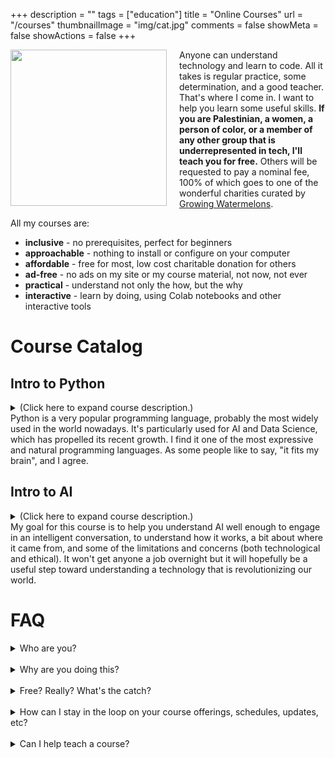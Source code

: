 +++
description = ""
tags = ["education"]
title = "Online Courses"
url = "/courses"
thumbnailImage = "img/cat.jpg"
comments = false
showMeta = false
showActions = false
+++

<img style="margin-right: 20px" height="250" align="left" src="/img/cat.jpg" />

Anyone can understand technology and learn to code.
All it takes is regular practice, some determination, 
and a good teacher. That's where I come in. I want to help you learn some
useful skills. **If you are Palestinian, a women, a person of color, or a member
of any other group that is underrepresented in tech, I'll teach you for free.**
Others will be requested to pay a nominal fee, 100% of which goes to one of the
wonderful charities curated by
<a href="https://growingwatermelons.com" target="_blank">Growing Watermelons</a>.

All my courses are:
- **inclusive** - no prerequisites, perfect for beginners
- **approachable** - nothing to install or configure on your computer
- **affordable** - free for most, low cost charitable donation for others
- **ad-free** - no ads on my site or my course material, not now, not ever
- **practical** - understand not only the how, but the why
- **interactive** - learn by doing, using Colab notebooks and other interactive tools

# Course Catalog

## Intro to Python

<details>
<summary>
(Click here to expand course description.)<br>
Python is a very popular programming language, probably the most widely used in the world nowadays. It's particularly used for AI and Data Science, which has propelled its recent growth. I find it one of the most expressive and natural programming languages. As some people like to say, "it fits my brain", and I agree.
</summary>

### Logistics

- six two-hour lessons
- one meeting per week
- modest homework between lessons
- classes conducted online using Google Meet
- **next offering**: starting in mid-January 2025 (dates and times are TBD)
- <a target="_blank" href="">Signup Form</a>

### Course Material

- <a target="blank" href="https://colab.research.google.com/github/mco-gh/mco.dev/blob/master/static/notebooks/1_Welcome.ipynb">Notebook 1 - Course Overview, Background, and Getting Started</a>
- <a target="blank" href="https://colab.research.google.com/github/mco-gh/mco.dev/blob/master/static/notebooks/2_Variables.ipynb">Notebook 2 - Numbers, Strings, Variables, and Assignment Statements</a>
- <a target="blank" href="https://colab.research.google.com/github/mco-gh/mco.dev/blob/master/static/notebooks/3_Expressions.ipynb">Notebook 3 - Boolean Comparisons, Boolean Operators, and Expressions</a>
- <a target="blank" href="https://colab.research.google.com/github/mco-gh/mco.dev/blob/master/static/notebooks/4_Conditionals.ipynb">Notebook 4 - Controlling Program Flow and Using Modules</a>
- <a target="blank" href="https://colab.research.google.com/github/mco-gh/mco.dev/blob/master/static/notebooks/5_Loops.ipynb">Notebook 5 - More Strings and Loops</a>
- <a target="blank" href="https://colab.research.google.com/github/mco-gh/mco.dev/blob/master/static/notebooks/6_Functions.ipynb">Notebook 6 - Functions, Namespaces, and Modules</a>
- <a target="blank" href="https://colab.research.google.com/github/mco-gh/mco.dev/blob/master/static/notebooks/7_Iterables.ipynb">Notebook 7 - Tuples, Lists, and Dictionaries</a>
- <a target="blank" href="https://colab.research.google.com/github/mco-gh/mco.dev/blob/master/static/notebooks/8_Files.ipynb">Notebook 8 - Files, Errors, and Exceptions</a>
- <a target="blank" href="https://colab.research.google.com/github/mco-gh/mco.dev/blob/master/static/notebooks/9_Project.ipynb">Notebook 9 - Sample Project</a>
</details>

## Intro to AI
<details>
<summary>
(Click here to expand course description.)<br>
My goal for this course is to help you understand AI well enough to engage in an intelligent conversation, to understand how it works, a bit about where it came from, and some of the limitations and concerns (both technological and ethical). It won't get anyone a job overnight but it will hopefully be a useful step toward understanding a technology that is revolutionizing our world.
</summary>

### Prerequisites
- You are human (bots not allowed)
- You are curious about AI and want to learn more
- No technical knowledge required
- No programming required
- No maths required

### Goals
- Gain a conceptual understanding of how AI “works”
- Find out about the state of the art in AI
- Consider the ethical issues raised by AI
- Think critically about AI in your life and in the world
- Help you prepare for the continuing revolution

### Non-goals
- Deep dive into technology or maths
- Deinitively answer diicult ethical or societal questions
- Predict the future

### Logistics 
- three two-hour lessons
- one meeting per week
- modest homework between lessons
- classes conducted online using Google Meet
- **next offering**: starting in mid-January 2025 (dates and times are TBD)
- <a target="_blank" href="">Signup Form</a>

### Agenda
- My Fave AI App
- Deinitions
- History
- Mechanics
- State of the Art
- Ethics
- The Future

### Course Material
- <a target="_blank" href="/IntroAI.pdf">Course Material</a>
</details>

# FAQ

<details>
<summary>
Who are you?
</summary>

<a target="_blank" href="/about">About Marc</a>
</details>
<br>
<details>
<summary>
Why are you doing this?
</summary>
<br>
<img style="margin-right: 20px" height="250" align="left" src="/img/everyone.png" />
As the great Tim Berners-Lee said about his historic invention
(the World Wide Web): "this is for everyone". I want to make technology
understable for everyone, especially those people who haven't felt "invited
to the party".
</details>
<br>
<details>
<summary>
Free? Really? What's the catch?
</summary>
<br>
There is no catch. I don't need the money so everything here is free, apart from donations I solicit for those who already have some advantages and can afford to pay a small fee.
</details>
<br>
<details>
<summary>
How can I stay in the loop on your course offerings, schedules, updates, etc?
</summary>
<br>
Join the <a target="_blank" href="https://groups.google.com/g/mco-learn">mco-learn</a> mailing list, which I use to share news and information about my courses.
</details>
<br>
<details>
<summary>
Can I help teach a course?
</summary>
<br>
Not yet, but I'm hoping to expand my offerings once I get some experience with these courses. If you're interested in helping out, join the <a target="_blank" href="https://groups.google.com/g/mco-teach">mco-teach</a> mailing list, which I use to share news and information about teaching my courses.
</details>

